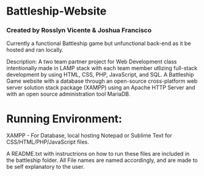 # Battleship-Website

### Created by Rosslyn Vicente & Joshua Francisco

Currently a functional Battleship game but unfunctional back-end as it be hosted and ran locally. 

Description: A two team partner project for Web Development class intentionally made in LAMP stack with each team member utlizing full-stack development by using HTML, CSS, PHP, JavaScript, and SQL. A Battleship Game website with a database through an open-source cross-platform web server solution stack package (XAMPP) using an Apache HTTP Server and with an open source administration tool MariaDB. 

# Running Environment: 
XAMPP - For Database, local hosting
Notepad or Sublime Text for CSS/HTML/PHP/JavaScript files.

A README.txt with instructrions on how to run these files are included in the battleship folder. All File names are named accordingly, and are made to be self explanatory to the user. 

